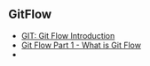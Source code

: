 ## GitFlow

* [GIT: Git Flow Introduction](https://www.youtube.com/watch?v=xgo60yhetZk)
* [Git Flow Part 1 - What is Git Flow](https://www.youtube.com/watch?v=6LhTe8Mz6jM)
* [](https://www.youtube.com/watch?v=3a2x1iJFJWc)
